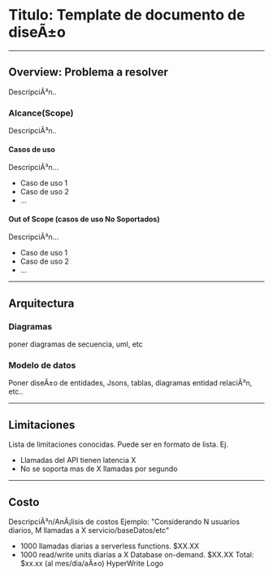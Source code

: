 # Titulo: Template de documento de diseÃ±o
---
## Overview: Problema a resolver
DescripciÃ³n..

### Alcance(Scope)
DescripciÃ³n..

#### Casos de uso
DescripciÃ³n...
* Caso de uso 1
* Caso de uso 2
* ...

#### Out of Scope (casos de uso No Soportados)
DescripciÃ³n...
* Caso de uso 1
* Caso de uso 2
* ...
---
## Arquitectura

### Diagramas
poner diagramas de secuencia, uml, etc

### Modelo de datos
Poner diseÃ±o de entidades, Jsons, tablas, diagramas entidad relaciÃ³n, etc..

---
## Limitaciones
Lista de limitaciones conocidas. Puede ser en formato de lista.
Ej.
* Llamadas del API tienen latencia X
* No se soporta mas de X llamadas por segundo
---
## Costo
DescripciÃ³n/AnÃ¡lisis de costos
Ejemplo:
"Considerando N usuarios diarios, M llamadas a X servicio/baseDatos/etc"
* 1000 llamadas diarias a serverless functions. $XX.XX
* 1000 read/write units diarias a X Database on-demand. $XX.XX
Total: $xx.xx (al mes/dia/aÃ±o)
HyperWrite Logo